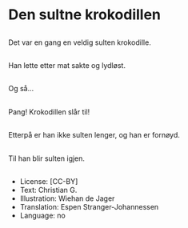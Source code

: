 # Den sultne krokodillen

##
Det var en gang en veldig sulten krokodille.

##
Han lette etter mat sakte og lydløst.

##
Og så...

##
Pang! Krokodillen slår til!

##
Etterpå er han ikke sulten lenger, og han er fornøyd.

##
Til han blir sulten igjen.

##
* License: [CC-BY]
* Text: Christian G.
* Illustration: Wiehan de Jager
* Translation: Espen Stranger-Johannessen
* Language: no
